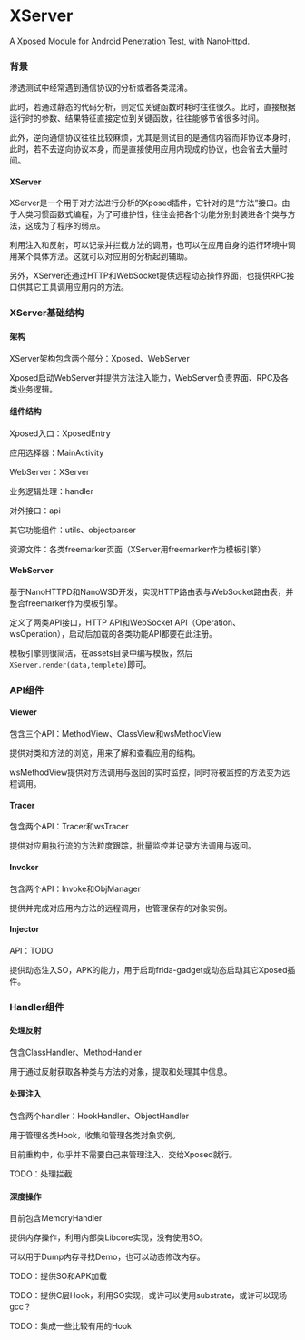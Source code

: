 # XServer
A Xposed Module for Android Penetration Test, with NanoHttpd.

### 背景

渗透测试中经常遇到通信协议的分析或者各类混淆。

此时，若通过静态的代码分析，则定位关键函数时耗时往往很久。此时，直接根据运行时的参数、结果特征直接定位到关键函数，往往能够节省很多时间。

此外，逆向通信协议往往比较麻烦，尤其是测试目的是通信内容而非协议本身时，此时，若不去逆向协议本身，而是直接使用应用内现成的协议，也会省去大量时间。

#### XServer

XServer是一个用于对方法进行分析的Xposed插件，它针对的是“方法”接口。由于人类习惯函数式编程，为了可维护性，往往会把各个功能分别封装进各个类与方法，这成为了程序的弱点。

利用注入和反射，可以记录并拦截方法的调用，也可以在应用自身的运行环境中调用某个具体方法。这就可以对应用的分析起到辅助。

另外，XServer还通过HTTP和WebSocket提供远程动态操作界面，也提供RPC接口供其它工具调用应用内的方法。

### XServer基础结构

#### 架构

XServer架构包含两个部分：Xposed、WebServer

Xposed启动WebServer并提供方法注入能力，WebServer负责界面、RPC及各类业务逻辑。

#### 组件结构

Xposed入口：XposedEntry

应用选择器：MainActivity

WebServer：XServer

业务逻辑处理：handler

对外接口：api

其它功能组件：utils、objectparser

资源文件：各类freemarker页面（XServer用freemarker作为模板引擎）

#### WebServer

基于NanoHTTPD和NanoWSD开发，实现HTTP路由表与WebSocket路由表，并整合freemarker作为模板引擎。

定义了两类API接口，HTTP API和WebSocket API（Operation、wsOperation），启动后加载的各类功能API都要在此注册。

模板引擎则很简洁，在assets目录中编写模板，然后`XServer.render(data,templete)`即可。

### API组件

#### Viewer

包含三个API：MethodView、ClassView和wsMethodView

提供对类和方法的浏览，用来了解和查看应用的结构。

wsMethodView提供对方法调用与返回的实时监控，同时将被监控的方法变为远程调用。

#### Tracer

包含两个API：Tracer和wsTracer

提供对应用执行流的方法粒度跟踪，批量监控并记录方法调用与返回。

#### Invoker

包含两个API：Invoke和ObjManager

提供并完成对应用内方法的远程调用，也管理保存的对象实例。

#### Injector

API：TODO

提供动态注入SO，APK的能力，用于启动frida-gadget或动态启动其它Xposed插件。

### Handler组件

#### 处理反射

包含ClassHandler、MethodHandler

用于通过反射获取各种类与方法的对象，提取和处理其中信息。

#### 处理注入

包含两个handler：HookHandler、ObjectHandler

用于管理各类Hook，收集和管理各类对象实例。

目前重构中，似乎并不需要自己来管理注入，交给Xposed就行。

TODO：处理拦截

#### 深度操作

目前包含MemoryHandler

提供内存操作，利用内部类Libcore实现，没有使用SO。

可以用于Dump内存寻找Demo，也可以动态修改内存。

TODO：提供SO和APK加载

TODO：提供C层Hook，利用SO实现，或许可以使用substrate，或许可以现场gcc？

TODO：集成一些比较有用的Hook

